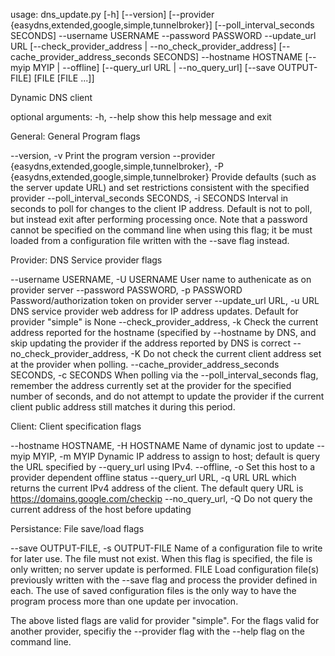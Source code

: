 usage: dns_update.py [-h] [--version]
                     [--provider {easydns,extended,google,simple,tunnelbroker}]
                     [--poll_interval_seconds SECONDS] --username USERNAME
                     --password PASSWORD --update_url URL
                     [--check_provider_address | --no_check_provider_address]
                     [--cache_provider_address_seconds SECONDS] --hostname
                     HOSTNAME [--myip MYIP | --offline]
                     [--query_url URL | --no_query_url] [--save OUTPUT-FILE]
                     [FILE [FILE ...]]

Dynamic DNS client

optional arguments:
  -h, --help            show this help message and exit

General:
  General Program flags

  --version, -v         Print the program version
  --provider {easydns,extended,google,simple,tunnelbroker}, -P {easydns,extended,google,simple,tunnelbroker}
                        Provide defaults (such as the server update URL) and
                        set restrictions consistent with the specified
                        provider
  --poll_interval_seconds SECONDS, -i SECONDS
                        Interval in seconds to poll for changes to the client
                        IP address. Default is not to poll, but instead exit
                        after performing processing once. Note that a password
                        cannot be specified on the command line when using
                        this flag; it be must loaded from a configuration file
                        written with the --save flag instead.

Provider:
  DNS Service provider flags

  --username USERNAME, -U USERNAME
                        User name to authenicate as on provider server
  --password PASSWORD, -p PASSWORD
                        Password/authorization token on provider server
  --update_url URL, -u URL
                        DNS service provider web address for IP address
                        updates. Default for provider "simple" is None
  --check_provider_address, -k
                        Check the current address reported for the hostname
                        (specified by --hostname by DNS, and skip updating the
                        provider if the address reported by DNS is correct
  --no_check_provider_address, -K
                        Do not check the current client address set at the
                        provider when polling.
  --cache_provider_address_seconds SECONDS, -c SECONDS
                        When polling via the --poll_interval_seconds flag,
                        remember the address currently set at the provider for
                        the specified number of seconds, and do not attempt to
                        update the provider if the current client public
                        address still matches it during this period.

Client:
  Client specification flags

  --hostname HOSTNAME, -H HOSTNAME
                        Name of dynamic jost to update
  --myip MYIP, -m MYIP  Dynamic IP address to assign to host; default is query
                        the URL specified by --query_url using IPv4.
  --offline, -o         Set this host to a provider dependent offline status
  --query_url URL, -q URL
                        URL which returns the current IPv4 address of the
                        client. The default query URL is
                        https://domains.google.com/checkip
  --no_query_url, -Q    Do not query the current address of the host before
                        updating

Persistance:
  File save/load flags

  --save OUTPUT-FILE, -s OUTPUT-FILE
                        Name of a configuration file to write for later use.
                        The file must not exist. When this flag is specified,
                        the file is only written; no server update is
                        performed.
  FILE                  Load configuration file(s) previously written with the
                        --save flag and process the provider defined in each.
                        The use of saved configuration files is the only way
                        to have the program process more than one update per
                        invocation.

The above listed flags are valid for provider "simple". For the flags valid
for another provider, specifiy the --provider flag with the --help flag on the
command line.
